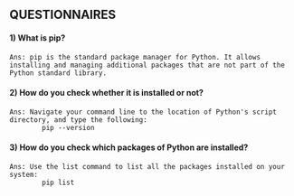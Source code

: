 ## QUESTIONNAIRES

#### 1) What is pip?

```
Ans: pip is the standard package manager for Python. It allows installing and managing additional packages that are not part of the Python standard library.
```

#### 2) How do you check whether it is installed or not?

```
Ans: Navigate your command line to the location of Python's script directory, and type the following:
        pip --version
```

#### 3) How do you check which packages of Python are installed?

```
Ans: Use the list command to list all the packages installed on your system:
        pip list
```
